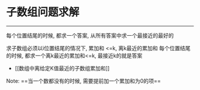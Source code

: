 # 子数组问题求解

---


 每个位置结尾的时候, 都求一个答案, 从所有答案中求一个最接近的最好的
 

求子数组必须以i位置结尾的情况下, 累加和 <=k, 离k最近的累加和
 每个位置结尾的时候, 都求一个离k最近的累加和<=k, 最接近k的就是答案
 
 - [[数组中离给定K值最近的子数组累加和]]

Note: ==当一个数都没有的时候, 需要提前加一个累加和为0的项==